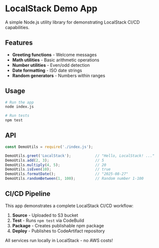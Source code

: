 # LocalStack Demo App

A simple Node.js utility library for demonstrating LocalStack CI/CD capabilities.

## Features

- **Greeting functions** - Welcome messages
- **Math utilities** - Basic arithmetic operations
- **Number utilities** - Even/odd detection
- **Date formatting** - ISO date strings
- **Random generators** - Numbers within ranges

## Usage

```bash
# Run the app
node index.js

# Run tests
npm test
```

## API

```javascript
const DemoUtils = require('./index.js');

DemoUtils.greet('LocalStack');           // "Hello, LocalStack! ..."
DemoUtils.add(2, 3);                     // 5
DemoUtils.multiply(4, 5);                // 20
DemoUtils.isEven(10);                    // true
DemoUtils.formatDate();                  // "2025-08-27"
DemoUtils.randomBetween(1, 100);         // Random number 1-100
```

## CI/CD Pipeline

This app demonstrates a complete LocalStack CI/CD workflow:

1. **Source** - Uploaded to S3 bucket
2. **Test** - Runs `npm test` via CodeBuild  
3. **Package** - Creates publishable npm package
4. **Deploy** - Publishes to CodeArtifact repository

All services run locally in LocalStack - no AWS costs!